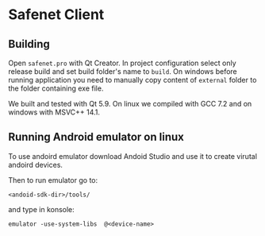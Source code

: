 # Safenet Client

## Building 

Open `safenet.pro` with Qt Creator. In project configuration select only release build and set build folder's name to `build`.
On windows before running application you need to manually copy content of `external` folder to the folder containing exe file.

We built and tested with Qt 5.9. On linux we compiled with GCC 7.2 and on windows with MSVC++ 14.1.


## Running Android emulator on linux

To use andoird emulator download Andoid Studio and use it to create virutal andoird devices.

Then to run emulator go to:
```
<andoid-sdk-dir>/tools/
```
and type in konsole:
```
emulator -use-system-libs  @<device-name> 
```

